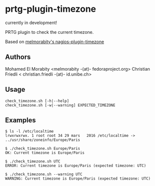# prtg-plugin-timezone

currently in development! 

PRTG plugin to check the current timezone.

Based on [ melmorabity's nagios-plugin-timezone](https://github.com/melmorabity/nagios-plugin-timezone)

## Authors

Mohamed El Morabity <melmorabity -(at)- fedoraproject.org>
Christian Friedli < christian.friedli -(at)- id.unibe.ch>

## Usage

    check_timezone.sh [-h|--help]
    check_timezone.sh [-w|--warning] EXPECTED_TIMEZONE

## Examples

    $ ls -l /etc/localtime
    lrwxrwxrwx. 1 root root 34 29 mars   2016 /etc/localtime -> ../usr/share/zoneinfo/Europe/Paris

    $ ./check_timezone.sh Europe/Paris
    OK: Current timezone is Europe/Paris

    $ ./check_timezone.sh UTC
    ERROR: Current timezone is Europe/Paris (expected timezone: UTC)

    $ ./check_timezone.sh --warning UTC
    WARNING: Current timezone is Europe/Paris (expected timezone: UTC)
